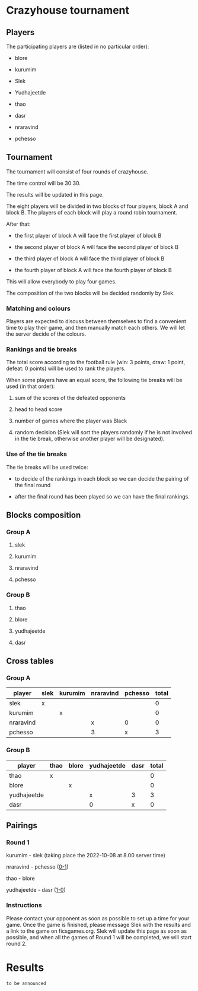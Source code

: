 # Crazyhouse tournament

## Players

The participating players are (listed in no particular order):

- blore

- kurumim

- Slek

- Yudhajeetde

- thao

- dasr

- nraravind

- pchesso

## Tournament

The tournament will consist of four rounds of crazyhouse. 

The time control will be 30 30. 

The results will be updated in this page.

The eight players will be divided in two blocks of four players, block A and block B. The players of each block will play a round robin tournament.

After that:

- the first player of block A will face the first player of block B

- the second player of block A will face the second player of block B

- the third player of block A will face the third player of block B

- the fourth player of block A will face the fourth player of block B

This will allow everybody to play four games.

The composition of the two blocks will be decided randomly by Slek.

### Matching and colours

Players are expected to discuss between themselves to find a convenient time to play their game, and then manually match each others. We will let the server decide of the colours.



### Rankings and tie breaks

The total score according to the football rule (win: 3 points, draw: 1 point, defeat: 0 points) will be used to rank the players.

When some players have an equal score, the following tie breaks will be used (in that order):

1. sum of the scores of the defeated opponents

2. head to head score

3. number of games where the player was Black

4. random decision (Slek will sort the players randomly if he is not involved in the tie break, otherwise another player will be designated).

### Use of the tie breaks

The tie breaks will be used twice:

- to decide of the rankings in each block so we can decide the pairing of the final round

- after the final round has been played so we can have the final rankings.

## Blocks composition

### Group A

1. slek

2. kurumim

3. nraravind

4. pchesso

### Group B

1. thao

2. blore

3. yudhajeetde

4. dasr

## Cross tables

### Group A

 player     | slek | kurumim | nraravind | pchesso | total
------------|---|---|---|---|---
  slek      | x |   |   |   | 0
  kurumim   |   | x |   |   | 0
  nraravind |   |   | x | 0 | 0
  pchesso   |   |   | 3 | x | 3

  
### Group B

 player      | thao | blore | yudhajeetde | dasr | total
-------------|---|---|---|---|---
  thao      | x |   |   |   | 0
  blore   |   | x |   |   | 0
  yudhajeetde |   |   | x | 3 | 3
  dasr   |   |   | 0 | x | 0

## Pairings

### Round 1

kurumim - slek (taking place the 2022-10-08 at 8.00 server time)

nraravind - pchesso ([0-1](https://www.ficsgames.org/cgi-bin/show.cgi?ID=512666188))

thao - blore

yudhajeetde - dasr ([1-0](https://www.ficsgames.org/cgi-bin/show.cgi?ID=512653661))

### Instructions

Please contact your opponent as soon as possible to set up a time for your game. Once the game is finished, please message Slek with the results and a link to the game on ficsgames.org. Slek will update this page as soon as possible, and when all the games of Round 1 will be completed, we will start round 2.

# Results

`to be announced`
